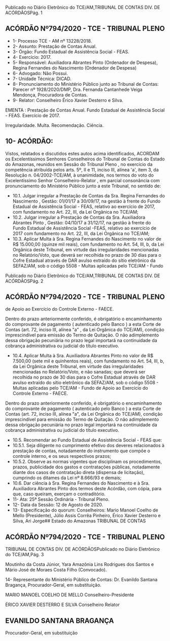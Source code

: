 Publicado  no  Diário  Eletrônico do TCE/AM,TRIBUNAL DE CONTAS DIV. DE ACÓRDÃOSPág. 1

## ACÓRDÃO Nº794/2020 - TCE - TRIBUNAL PLENO

- 1- Processo TCE - AM nº 13228/2018.
- 2- Assunto: Prestação de Contas Anual.
- 3- Órgão: Fundo Estadual de Assistência Social - FEAS.
- 4- Exercício: 2017.
- 5- Responsável: Auxiliadora Abrantes Pinto (Ordenador de Despesa), Regina Fernandes do Nascimento (Ordenador de Despesa)
- 6- Advogado: Não Possui.
- 7- Unidade Técnica: DICAD.
- 8- Pronunciamento  do  Ministério  Público  junto  ao  Tribunal  de  Contas: Parecer  nº 1928/2020/DMP, Dra. Fernanda Cantanhede Veiga Mendonça, Procuradora de Contas.
- 9- Relator: Conselheiro Érico Xavier Desterro e Silva.

EMENTA : Prestação de Contas Anual. Fundo Estadual de Assistência Social - FEAS. Exercício de 2017.

Irregularidade. Multa. Recomendação. Ciência.

## 10-  ACÓRDÃO:

Vistos, relatados e discutidos estes autos acima identificados, ACORDAM os Excelentíssimos Senhores Conselheiros do Tribunal de Contas do Estado do Amazonas, reunidos em Sessão do Tribunal Pleno , no exercício da competência atribuída pelos arts. 5º, II e 11, inciso III, alínea 'a', item 3, da Resolução n. 04/2002-TCE/AM, à unanimidade, nos termos do voto do Excelentíssimo Senhor Conselheiro-Relator , em parcial consonância com pronunciamento do Ministério Público junto a este Tribunal, no sentido de:

- 10.1. Julgar  irregular a  Prestação  de  Contas  da Sra. Regina Fernandes do Nascimento ,  Gestão: 01/01/17 a 30/09/17, na gestão à frente do Fundo Estadual de Assistência Social - FEAS, relativo ao exercício de 2017, com fundamento no Art. 22, III, da Lei Orgânica no TCE/AM;
- 10.2. Julgar  irregular a  Prestação  de  Contas  da Sra.  Auxiliadora  Abrantes Pinto , Gestão: 04/10/17 a 31/12/17, na gestão à frente do Fundo Estadual de Assistência Social -FEAS,  relativo ao exercício de 2017  com fundamento no Art. 22, III, da Lei Orgânica no TCE/AM;
- 10.3. Aplicar Multa à Sra. Regina Fernandes do Nascimento no valor de R$ 15.000,00 (quinze  mil  reais),  com  fundamento  no  Art.  54,  III,  b,  da  Lei Orgânica deste Tribunal, em virtude das irregularidades mencionadas no Relatório/Voto,  que  deverá  ser  recolhida no  prazo  de  30  dias para  o Cofre  Estadual  através  de  DAR  avulso  extraído  do  sítio  eletrônico  da SEFAZ/AM, sob o código 5508 - Multas aplicadas pelo TCE/AM - Fundo

Publicado  no  Diário  Eletrônico do TCE/AM,TRIBUNAL DE CONTAS DIV. DE ACÓRDÃOSPág. 2

## ACÓRDÃO Nº794/2020 - TCE - TRIBUNAL PLENO

de Apoio ao Exercício do Controle Externo - FAECE.

Dentro do prazo anteriormente conferido, é obrigatório o encaminhamento do comprovante de pagamento ( autenticado pelo Banco ) a esta Corte de Contas  (art.  72,  inciso  III,  alínea  "a"  ,  da  Lei  Orgânica  do  TCE/AM), condição  imprescindível  para  emissão  do  Termo  de  Quitação.  O  não adimplemento  dessa  obrigação  pecuniária  no  prazo  legal  importará  na continuidade da cobrança administrativa ou judicial do título executivo.

- 10.4. Aplicar  Multa à Sra.  Auxiliadora  Abrantes  Pinto no  valor  de R$ 7.500,00 (sete mil e quinhentos reais), com fundamento no Art. 54, III, b, da Lei Orgânica deste Tribunal, em virtude das irregularidades mencionadas  no Relatório/Voto, e não sanadas; que deverá ser recolhida no  prazo  de  30  dias para  o  Cofre  Estadual  através  de  DAR  avulso extraído  do  sítio  eletrônico  da  SEFAZ/AM,  sob  o  código  5508  -  Multas aplicadas  pelo  TCE/AM  -  Fundo  de  Apoio  ao  Exercício  do  Controle Externo - FAECE.

Dentro do prazo anteriormente conferido, é obrigatório o encaminhamento do comprovante de pagamento ( autenticado pelo Banco ) a esta Corte de Contas  (art.  72,  inciso  III,  alínea  "a",  da  Lei  Orgânica  do  TCE/AM), condição  imprescindível  para  emissão  do  Termo  de  Quitação.  O  não adimplemento  dessa  obrigação  pecuniária  no  prazo  legal  importará  na continuidade da cobrança administrativa ou judicial do título executivo.

- 10.5. Recomendar ao Fundo Estadual de Assistência Social - FEAS que:
- 10.5.1. Seja diligente no cumprimento efetivo dos deveres relacionados à prestação de contas, notadamente do instrumento  que  compõe  o  controle  interno,  e  os  seus respectivos prazos;
- 10.5.2. Observe as normas vigentes que disciplinam os procedimentos, prazos, publicidade dos gastos e contratações  públicas,  notadamente  diante  dos  casos  de contratação  direta  (dispensa  de  licitação),  cumprindo  os ditames da Lei nº 8.666/93 e demais;
- 10.6. Dar ciência à Sra. Regina  Fernandes  do  Nascimento e à Sra. Auxiliadora Abrantes Pinto dos termos deste Acórdão, com cópia, para que, caso queiram, exerçam o contraditório.
- 11-  Ata: 25ª Sessão Ordinária - Tribunal Pleno.
- 12-  Data da Sessão: 12 de Agosto de 2020.
- 13-  Especificação do quorum: Conselheiros: Mario Manoel Coelho de Mello (Presidente),  Júlio  Assis  Corrêa  Pinheiro,  Érico  Xavier  Desterro  e  Silva,  Ari  Jorge## Estado do Amazonas TRIBUNAL DE CONTAS

## ACÓRDÃO Nº794/2020 - TCE - TRIBUNAL PLENO

TRIBUNAL DE CONTAS DIV. DE ACÓRDÃOSPublicado  no  Diário  Eletrônico do TCE/AM,Pág. 3

Moutinho da Costa Júnior, Yara Amazônia Lins Rodrigues dos Santos e Mário José de Moraes Costa Filho (Convocado).

14-  Representante do Ministério Público de Contas: Dr. Evanildo Santana Bragança, Procurador-Geral, em substituição.

MARIO MANOEL COELHO DE MELLO Conselheiro-Presidente

ÉRICO XAVIER DESTERRO E SILVA Conselheiro Relator

## EVANILDO SANTANA BRAGANÇA

Procurador-Geral, em substituição
